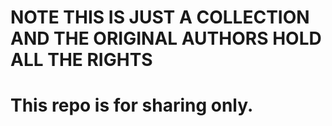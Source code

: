 # NOTE THIS IS JUST A COLLECTION AND THE ORIGINAL AUTHORS HOLD ALL THE RIGHTS
# This repo is for sharing only.
